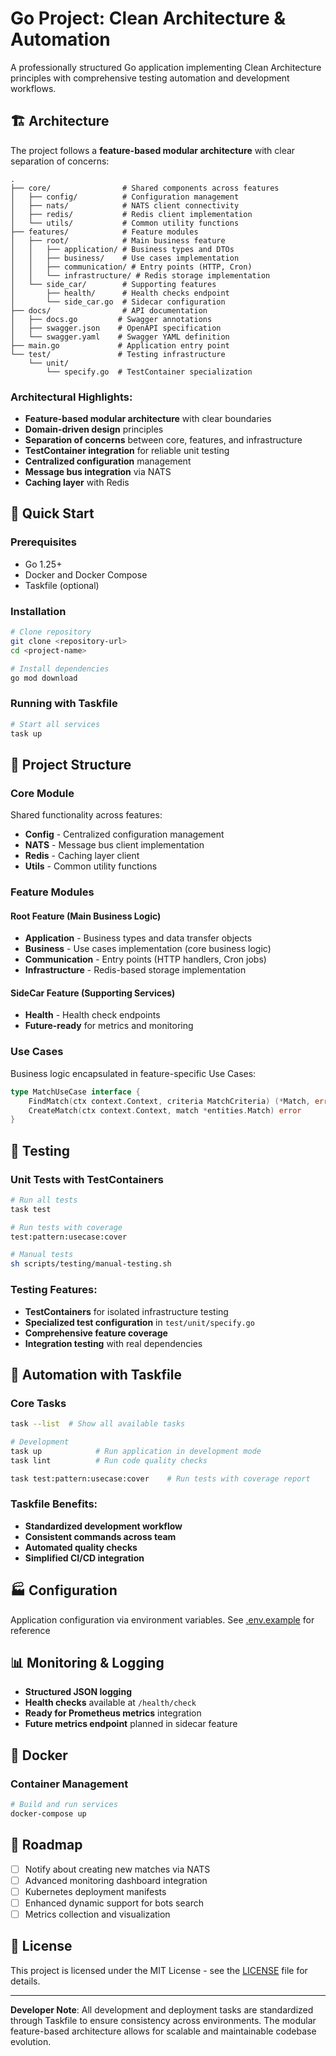 # Go Project: Clean Architecture & Automation

A professionally structured Go application implementing Clean Architecture principles with comprehensive testing automation and development workflows.

## 🏗️ Architecture

The project follows a **feature-based modular architecture** with clear separation of concerns:

```
.
├── core/                # Shared components across features
│   ├── config/          # Configuration management
│   ├── nats/            # NATS client connectivity
│   ├── redis/           # Redis client implementation
│   └── utils/           # Common utility functions
├── features/            # Feature modules
│   ├── root/            # Main business feature
│   │   ├── application/ # Business types and DTOs
│   │   ├── business/    # Use cases implementation
│   │   ├── communication/ # Entry points (HTTP, Cron)
│   │   └── infrastructure/ # Redis storage implementation
│   └── side_car/        # Supporting features
│       ├── health/      # Health checks endpoint
│       └── side_car.go  # Sidecar configuration
├── docs/                # API documentation
│   ├── docs.go         # Swagger annotations
│   ├── swagger.json    # OpenAPI specification
│   └── swagger.yaml    # Swagger YAML definition
├── main.go             # Application entry point
└── test/               # Testing infrastructure
    └── unit/
        └── specify.go  # TestContainer specialization
```

### Architectural Highlights:
- **Feature-based modular architecture** with clear boundaries
- **Domain-driven design** principles
- **Separation of concerns** between core, features, and infrastructure
- **TestContainer integration** for reliable unit testing
- **Centralized configuration** management
- **Message bus integration** via NATS
- **Caching layer** with Redis

## 🚀 Quick Start

### Prerequisites
- Go 1.25+
- Docker and Docker Compose
- Taskfile (optional)

### Installation
```bash
# Clone repository
git clone <repository-url>
cd <project-name>

# Install dependencies
go mod download
```

### Running with Taskfile
```bash
# Start all services
task up
```

## 📁 Project Structure

### Core Module
Shared functionality across features:
- **Config** - Centralized configuration management
- **NATS** - Message bus client implementation
- **Redis** - Caching layer client
- **Utils** - Common utility functions

### Feature Modules

#### Root Feature (Main Business Logic)
- **Application** - Business types and data transfer objects
- **Business** - Use cases implementation (core business logic)
- **Communication** - Entry points (HTTP handlers, Cron jobs)
- **Infrastructure** - Redis-based storage implementation

#### SideCar Feature (Supporting Services)
- **Health** - Health check endpoints
- **Future-ready** for metrics and monitoring

### Use Cases
Business logic encapsulated in feature-specific Use Cases:
```go
type MatchUseCase interface {
    FindMatch(ctx context.Context, criteria MatchCriteria) (*Match, error)
    CreateMatch(ctx context.Context, match *entities.Match) error
}
```

## 🧪 Testing

### Unit Tests with TestContainers
```bash
# Run all tests
task test

# Run tests with coverage
test:pattern:usecase:cover

# Manual tests
sh scripts/testing/manual-testing.sh
```

### Testing Features:
- **TestContainers** for isolated infrastructure testing
- **Specialized test configuration** in `test/unit/specify.go`
- **Comprehensive feature coverage**
- **Integration testing** with real dependencies

## 🔧 Automation with Taskfile

### Core Tasks
```bash
task --list  # Show all available tasks

# Development
task up            # Run application in development mode
task lint          # Run code quality checks

task test:pattern:usecase:cover    # Run tests with coverage report
```

### Taskfile Benefits:
- **Standardized development workflow**
- **Consistent commands across team**
- **Automated quality checks**
- **Simplified CI/CD integration**

## 🏭 Configuration

Application configuration via environment variables. See [.env.example](.env.example) for reference


## 📊 Monitoring & Logging

- **Structured JSON logging**
- **Health checks** available at `/health/check`
- **Ready for Prometheus metrics** integration
- **Future metrics endpoint** planned in sidecar feature

## 🐳 Docker

### Container Management
```bash
# Build and run services
docker-compose up
```

## 🔮 Roadmap

- [ ] Notify about creating new matches via NATS
- [ ] Advanced monitoring dashboard integration
- [ ] Kubernetes deployment manifests
- [ ] Enhanced dynamic support for bots search
- [ ] Metrics collection and visualization

## 📄 License

This project is licensed under the MIT License - see the [LICENSE](LICENSE) file for details.

---

**Developer Note**: All development and deployment tasks are standardized through Taskfile to ensure consistency across environments. The modular feature-based architecture allows for scalable and maintainable codebase evolution.